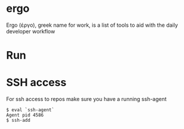 # ergo

Ergo (έργο), greek name for work, is a list of tools to aid with the daily developer workflow


# Run


# SSH access
For ssh access to repos make sure you have a running ssh-agent 
```
$ eval `ssh-agent`
Agent pid 4586
$ ssh-add 
```